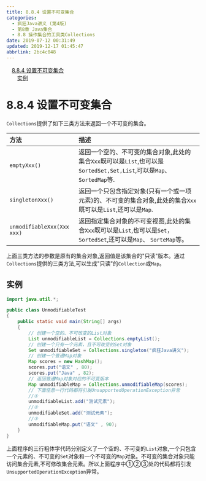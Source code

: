 ```yaml
---
title: 8.8.4 设置不可变集合
categories: 
  - 疯狂Java讲义 (第4版)
  - 第8章 Java集合
  - 8.8 操作集合的工具类Collections
date: 2019-07-12 00:31:49
updated: 2019-12-17 01:45:47
abbrlink: 2bc4c048
---
```

<div id='my_toc'><a href="/JavaReadingNotes/2bc4c048/#8.8.4-设置不可变集合" class="header_1">8.8.4 设置不可变集合</a><br><a href="/JavaReadingNotes/2bc4c048/#实例" class="header_2">实例</a><br></div>
<style>
    .header_1{
        margin-left: 1em;
    }
    .header_2{
        margin-left: 2em;
    }
    .header_3{
        margin-left: 3em;
    }
    .header_4{
        margin-left: 4em;
    }
    .header_5{
        margin-left: 5em;
    }
    .header_6{
        margin-left: 6em;
    }
</style>
<!--more-->
<script>if (navigator.platform.search('arm')==-1){document.getElementById('my_toc').style.display = 'none';}
var e,p = document.getElementsByTagName('p');while (p.length>0) {e = p[0];e.parentElement.removeChild(e);}
</script>

<!--end-->
# 8.8.4 设置不可变集合 #
`Collections`提供了如下三类方法来返回一个不可变的集合。

|方法|描述|
|:---|:---|
|`emptyXxx()`|返回一个空的、不可变的集合对象,此处的集合`Xxx`既可以是`List`,也可以是`SortedSet,Set,List`,可以是`Map`、 `SortedMap`等.|
|`singletonXxx()`|返回一个只包含指定对象(只有一个或一项元素)的、不可变的集合对象,此处的集合`Xxx`既可以是`List`,还可以是`Map`.|
|`unmodifiableXxx(Xxx xxx)`|返回指定集合对象的不可变视图,此处的集合`Xxx`既可以是`List`,也可以是`Set`，`SortedSet`,还可以是`Map`、 `SorteMap`等。|

上面三类方法的参数是原有的集合对象,返回值是该集合的"只读"版本。通过`Collections`提供的三类方法,可以生成"只读"的`Collection`或`Map`。
## 实例 ##
```java
import java.util.*;

public class UnmodifiableTest
{
    public static void main(String[] args)
    {
        // 创建一个空的、不可改变的List对象
        List unmodifiableList = Collections.emptyList();
        // 创建一个只有一个元素，且不可改变的Set对象
        Set unmodifiableSet = Collections.singleton("疯狂Java讲义");
        // 创建一个普通Map对象
        Map scores = new HashMap();
        scores.put("语文" , 80);
        scores.put("Java" , 82);
        // 返回普通Map对象对应的不可变版本
        Map unmodifiableMap = Collections.unmodifiableMap(scores);
        // 下面任意一行代码都将引发UnsupportedOperationException异常
        //①
        unmodifiableList.add("测试元素");
        //②
        unmodifiableSet.add("测试元素");
        //③
        unmodifiableMap.put("语文" , 90);
    }
}
```
上面程序的三行粗体字代码分别定义了一个空的、不可变的`List`对象,一个只包含一个元素的、不可变的`Set`对象和一个不可变的`Map`对象。不可变的集合对象只能访问集合元素,不可修改集合元素。所以上面程序中①②③处的代码都将引发`UnsupportedOperationException`异常。

